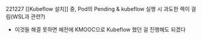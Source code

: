221227
[[Kubeflow 설치]] 중, Pod의 Pending & kubeflow 실행 시 과도한 렉이 걸림(WSL과 관련?)
- 이것들 해결 못하면 예전에 KMOOC으로 Kubeflow 했던 걸 진행해도 되겠다